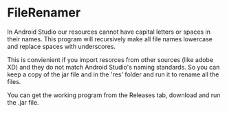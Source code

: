 # FileRenamer
In Android Studio our resources cannot have capital letters or spaces in their names. This program will recursively make all file names lowercase and replace spaces with underscores.

This is convienient if you import resorces from other sources (like adobe XD) and they do not match Android Studio's naming standards. So you can keep a copy of the jar file and in the 'res' folder and run it to rename all the files.

You can get the working program from the Releases tab, download and run the .jar file.
